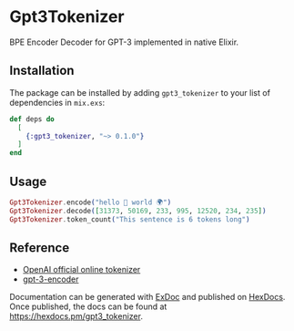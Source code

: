 # Gpt3Tokenizer

BPE Encoder Decoder for GPT-3 implemented in native Elixir.

## Installation

The package can be installed
by adding `gpt3_tokenizer` to your list of dependencies in `mix.exs`:

```elixir
def deps do
  [
    {:gpt3_tokenizer, "~> 0.1.0"}
  ]
end
```

## Usage

```elixir
Gpt3Tokenizer.encode("hello 👋 world 🌍")
Gpt3Tokenizer.decode([31373, 50169, 233, 995, 12520, 234, 235])
Gpt3Tokenizer.token_count("This sentence is 6 tokens long")
```

## Reference

- [OpenAI official online tokenizer](https://platform.openai.com/tokenizer?view=bpe)
- [gpt-3-encoder](https://github.com/latitudegames/GPT-3-Encoder)

Documentation can be generated with [ExDoc](https://github.com/elixir-lang/ex_doc)
and published on [HexDocs](https://hexdocs.pm). Once published, the docs can
be found at <https://hexdocs.pm/gpt3_tokenizer>.

